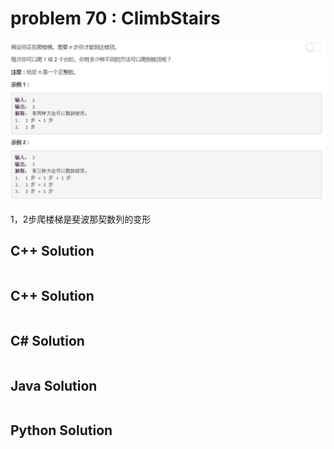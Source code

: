 
# problem 70 : ClimbStairs

<img src="https://github.com/Peefy/PeefyLeetCode/blob/master/doc/70.ClimbStairs/problem.png"/>

1，2步爬楼梯是斐波那契数列的变形

## C++ Solution

```c++
```

## C++ Solution

```c++


```

## C# Solution

```csharp


```

## Java Solution

```java


```

## Python Solution

```python


```


